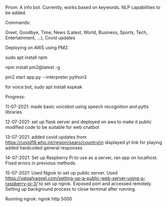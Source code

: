 Prism:
A info bot. Currently, works based on keywords. NLP capabilities to be added.

Commands:

Greet, 
Goodbye, 
Time, 
News (Latest, World, Business, Sports, Tech, Entertainment, ...), 
Covid updates


Deploying on AWS using PM2:

sudo apt install npm

npm install pm2@latest -g

pm2 start app.py --interpreter python3

for voice bot, 
sudo apt install espeak

Progress:

11-07-2021: 
made basic voicebot using speech recognition and pytts libraries

12-07-2021: 
set up flask server and deployed on aws to make it public
modified code to be suitable for web chatbot

13-07-2021: 
added covid updates from https://covid19.who.int/region/searo/country/in
displayed yt link for playing
added hardcoded general responses

14-07-2021:
Set up Raspberry Pi to use as a server, ran app on localhost.
Fixed errors in previoius methods.

15-07-2021:
Used Ngrok to set up public server.
Used https://vatsalyagoel.com/setting-up-a-public-web-server-using-a-raspberry-pi-3/ to set up ngrok.
Exposed port and accessed remotely.
Setting up background process to close terminal after running.

Running ngrok:
ngrok http 5000



